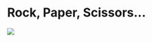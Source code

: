 <h1>Rock, Paper, Scissors...</h1>

<img src="assets/images/https://8000-oneillrobbie99-rockpaper-9j4klyl5oou.ws-eu29.gitpod.io/">
